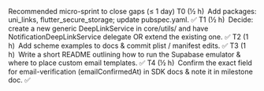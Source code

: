 Recommended micro-sprint to close gaps (≤ 1 day)
T0 (½ h) Add packages: uni_links, flutter_secure_storage; update pubspec.yaml. ✅ 
T1 (½ h) Decide: create a new generic DeepLinkService in core/utils/ and have NotificationDeepLinkService delegate OR extend the existing one. ✅ 
T2 (1 h) Add scheme examples to docs & commit plist / manifest edits. ✅ 
T3 (1 h) Write a short README outlining how to run the Supabase emulator & where to place custom email templates. ✅ 
T4 (½ h) Confirm the exact field for email-verification (emailConfirmedAt) in SDK docs & note it in milestone doc. ✅ 